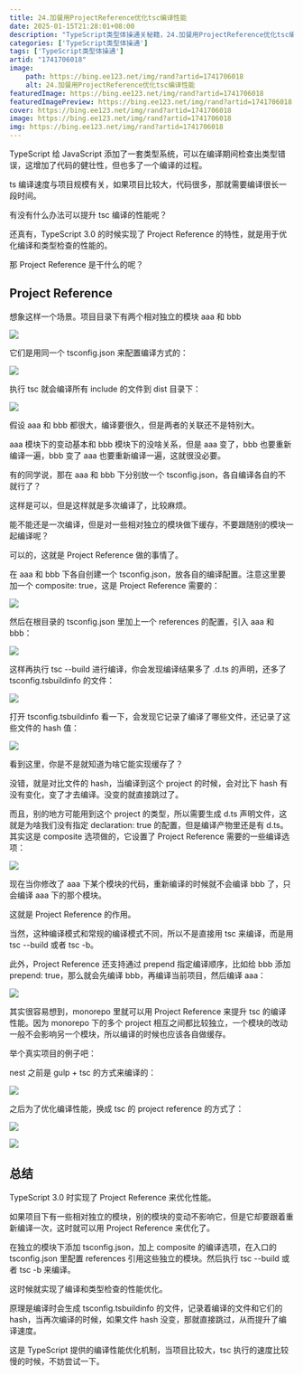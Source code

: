 ```yaml
---
title: 24.加餐用ProjectReference优化tsc编译性能
date: 2025-01-15T21:28:01+08:00
description: "TypeScript类型体操通关秘籍，24.加餐用ProjectReference优化tsc编译性能"
categories: ['TypeScript类型体操通']
tags: ['TypeScript类型体操通']
artid: "1741706018"
image:
    path: https://bing.ee123.net/img/rand?artid=1741706018
    alt: 24.加餐用ProjectReference优化tsc编译性能
featuredImage: https://bing.ee123.net/img/rand?artid=1741706018
featuredImagePreview: https://bing.ee123.net/img/rand?artid=1741706018
cover: https://bing.ee123.net/img/rand?artid=1741706018
image: https://bing.ee123.net/img/rand?artid=1741706018
img: https://bing.ee123.net/img/rand?artid=1741706018
---
```


TypeScript 给 JavaScript 添加了一套类型系统，可以在编译期间检查出类型错误，这增加了代码的健壮性，但也多了一个编译的过程。

ts 编译速度与项目规模有关，如果项目比较大，代码很多，那就需要编译很长一段时间。

有没有什么办法可以提升 tsc 编译的性能呢？

还真有，TypeScript 3.0 的时候实现了 Project Reference 的特性，就是用于优化编译和类型检查的性能的。

那 Project Reference 是干什么的呢？

## Project Reference

想象这样一个场景。项目目录下有两个相对独立的模块 aaa 和 bbb

![](https://p3-juejin.byteimg.com/tos-cn-i-k3u1fbpfcp/1a90d06fb5a641d7a2a0481f975cc83d~tplv-k3u1fbpfcp-watermark.image?)

它们是用同一个 tsconfig.json 来配置编译方式的：

![](https://p6-juejin.byteimg.com/tos-cn-i-k3u1fbpfcp/be04f9b11a4a4a52bbc7c89004edeeb0~tplv-k3u1fbpfcp-watermark.image?)

执行 tsc 就会编译所有 include 的文件到 dist 目录下：

![](https://p1-juejin.byteimg.com/tos-cn-i-k3u1fbpfcp/6ce9456a73ba4f7cac98fcebbf70e8f3~tplv-k3u1fbpfcp-watermark.image?)

假设 aaa 和 bbb 都很大，编译要很久，但是两者的关联还不是特别大。

aaa 模块下的变动基本和 bbb 模块下的没啥关系，但是 aaa 变了，bbb 也要重新编译一遍，bbb 变了 aaa 也要重新编译一遍，这就很没必要。

有的同学说，那在 aaa 和 bbb 下分别放一个 tsconfig.json，各自编译各自的不就行了？

这样是可以，但是这样就是多次编译了，比较麻烦。

能不能还是一次编译，但是对一些相对独立的模块做下缓存，不要跟随别的模块一起编译呢？

可以的，这就是 Project Reference 做的事情了。

在 aaa 和 bbb 下各自创建一个 tsconfig.json，放各自的编译配置。注意这里要加一个 composite: true，这是 Project Reference 需要的：

![](https://p3-juejin.byteimg.com/tos-cn-i-k3u1fbpfcp/a83c2a0a008f48ef9b2e6022064dda39~tplv-k3u1fbpfcp-watermark.image?)

然后在根目录的 tsconfig.json 里加上一个 references 的配置，引入 aaa 和 bbb：

![](https://p6-juejin.byteimg.com/tos-cn-i-k3u1fbpfcp/7017701481304362b5f8584eafa2e1cf~tplv-k3u1fbpfcp-watermark.image?)

这样再执行 tsc --build 进行编译，你会发现编译结果多了 .d.ts 的声明，还多了 tsconfig.tsbuildinfo 的文件：

![](https://p6-juejin.byteimg.com/tos-cn-i-k3u1fbpfcp/79f23865950346f7aa54ef55f120766c~tplv-k3u1fbpfcp-watermark.image?)

打开 tsconfig.tsbuildinfo 看一下，会发现它记录了编译了哪些文件，还记录了这些文件的 hash 值：

![](https://p6-juejin.byteimg.com/tos-cn-i-k3u1fbpfcp/98aa0f60eeb847aeba3936582cbf0779~tplv-k3u1fbpfcp-watermark.image?)

看到这里，你是不是就知道为啥它能实现缓存了？

没错，就是对比文件的 hash，当编译到这个 project 的时候，会对比下 hash 有没有变化，变了才去编译。没变的就直接跳过了。

而且，别的地方可能用到这个 project 的类型，所以需要生成 d.ts 声明文件，这就是为啥我们没有指定 declaration: true 的配置，但是编译产物里还是有 d.ts。其实这是 composite 选项做的，它设置了 Project Reference 需要的一些编译选项：

![](https://p6-juejin.byteimg.com/tos-cn-i-k3u1fbpfcp/1f71cfb8cff845e0becd0b04b644ef64~tplv-k3u1fbpfcp-watermark.image?)

现在当你修改了 aaa 下某个模块的代码，重新编译的时候就不会编译 bbb 了，只会编译 aaa 下的那个模块。

这就是 Project Reference 的作用。

当然，这种编译模式和常规的编译模式不同，所以不是直接用 tsc 来编译，而是用 tsc --build 或者 tsc -b。

此外，Project Reference 还支持通过 prepend 指定编译顺序，比如给 bbb 添加 prepend: true，那么就会先编译 bbb，再编译当前项目，然后编译 aaa：

![](https://p1-juejin.byteimg.com/tos-cn-i-k3u1fbpfcp/6e5e4dfe33104500a184ff80998446cd~tplv-k3u1fbpfcp-watermark.image?)

其实很容易想到，monorepo 里就可以用 Project Reference 来提升 tsc 的编译性能。因为 monorepo 下的多个 project 相互之间都比较独立，一个模块的改动一般不会影响另一个模块，所以编译的时候也应该各自做缓存。

举个真实项目的例子吧：

nest 之前是 gulp + tsc 的方式来编译的：

![](https://p9-juejin.byteimg.com/tos-cn-i-k3u1fbpfcp/fe5d8ef2cde943ae8f02c4ca373c3342~tplv-k3u1fbpfcp-watermark.image?)

之后为了优化编译性能，换成 tsc 的 project reference 的方式了：

![](https://p9-juejin.byteimg.com/tos-cn-i-k3u1fbpfcp/daf2a849455b451aa849264be0c61d66~tplv-k3u1fbpfcp-watermark.image?)

![](https://p1-juejin.byteimg.com/tos-cn-i-k3u1fbpfcp/4a268b0c2589462488897ec6923a5f47~tplv-k3u1fbpfcp-watermark.image?)

## 总结

TypeScript 3.0 时实现了 Project Reference 来优化性能。

如果项目下有一些相对独立的模块，别的模块的变动不影响它，但是它却要跟着重新编译一次，这时就可以用 Project Reference 来优化了。

在独立的模块下添加 tsconfig.json，加上 composite 的编译选项，在入口的 tsconfig.json 里配置 references 引用这些独立的模块。然后执行 tsc --build 或者 tsc -b 来编译。

这时候就实现了编译和类型检查的性能优化。

原理是编译时会生成 tsconfig.tsbuildinfo 的文件，记录着编译的文件和它们的 hash，当再次编译的时候，如果文件 hash 没变，那就直接跳过，从而提升了编译速度。

这是 TypeScript 提供的编译性能优化机制，当项目比较大，tsc 执行的速度比较慢的时候，不妨尝试一下。